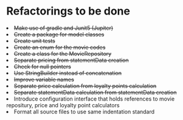 <h1>Refactorings to be done</h1>
<li><strike>Make use of gradle and Junit5 (Jupiter)</strike></li>
<li><strike>Create a package for model classes</strike></li>
<li><strike>Create unit tests</strike></li>
<li><strike>Create an enum for the movie codes</strike></li>
<li><strike>Create a class for the MovieRepository</strike></li>
<li><strike>Separate pricing from statementData creation</strike></li>
<li><strike>Check for null pointers</strike></li>
<li><strike>Use StringBuilder instead of concatenation</strike></li>
<li><strike>Improve variable names</strike></li>
<li><strike>Separate price calculation from loyalty points calculation</strike></li>
<li><strike>Separate statementData calculation from statementData creation</strike></li>
<li>Introduce configuration interface that holds references to movie repositury, price and loyalty point calculators</li>
<li>Format all source files to use same indentation standard</li>
